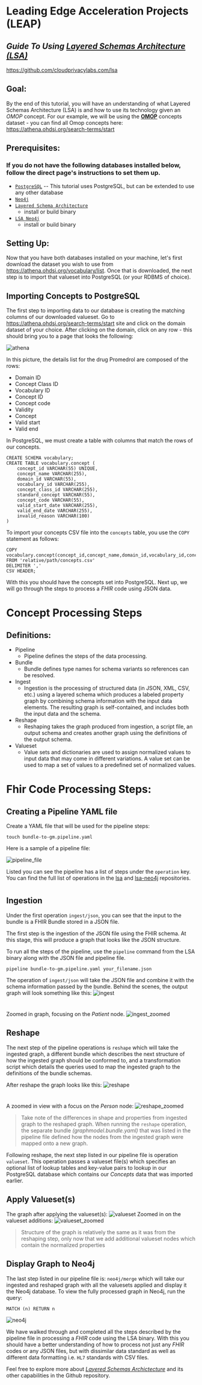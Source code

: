 # Leading Edge Acceleration Projects (LEAP)
## _Guide To Using [Layered Schemas Architecture (LSA)](https://github.com/cloudprivacylabs.com/lsa)_
https://github.com/cloudprivacylabs.com/lsa

## Goal:
By the end of this tutorial, you will have an understanding of what Layered Schemas Architecture (LSA) is and how to use its technology given an _OMOP_ concept. For our example, we will be using the [__OMOP__](https://www.ohdsi.org/data-standardization/) concepts dataset - you can find all Omop concepts here: https://athena.ohdsi.org/search-terms/start

## Prerequisites:
### If you do not have the following databases installed below, follow the direct page's instructions to set them up.
- [`PostgreSQL`](https://www.postgresql.org/)
-- This tutorial uses PostgreSQL, but can be extended to use any other database
- [`Neo4j`](https://neo4j.com/)
- [`Layered Schema Architecture`](https://github.com/cloudprivacylabs.com/lsa)
    - install or build binary
- [`LSA Neo4j`](https://github.com/cloudprivacylabs.com/lsa-neo4j)
    - install or build binary

## Setting Up:
Now that you have both databases installed on your machine, let's first download the dataset you wish to use from https://athena.ohdsi.org/vocabulary/list. Once that is downloaded, the next step is to import that valueset into PostgreSQL (or your RDBMS of choice). 

## Importing Concepts to PostgreSQL
The first step to importing data to our database is creating the matching columns of our downloaded valueset.
Go to https://athena.ohdsi.org/search-terms/start site and click on the domain dataset of your choice. After clicking on the domain, click on any row - this should bring you to a page that looks the following:

![athena](tutorial_athena.png)

In this picture, the details list for the drug Promedrol are composed of the rows:
- Domain ID
- Concept Class ID
- Vocabulary ID
- Concept ID
- Concept code
- Validity
- Concept
- Valid start
- Valid end

In PostgreSQL, we must create a table with columns that match the rows of our concepts.
```
CREATE SCHEMA vocabulary;
CREATE TABLE vocabulary.concept (
    concept_id VARCHAR(55) UNIQUE,
    concept_name VARCHAR(255),    
    domain_id VARCHAR(55),
    vocabulary_id VARCHAR(255),
    concept_class_id VARCHAR(255),
    standard_concept VARCHAR(55),
    concept_code VARCHAR(55),
    valid_start_date VARCHAR(255),
    valid_end_date VARCHAR(255),
    invalid_reason VARCHAR(100)
)
```

To import your concepts CSV file into the `concepts` table, you use the `COPY` statement as follows:
```
COPY vocabulary.concept(concept_id,concept_name,domain_id,vocabulary_id,concept_class_id,standard_concept,concept_code,valid_start_date,valid_end_date,invalid_readon)
FROM 'relative/path/concepts.csv'
DELIMITER ','
CSV HEADER;
```

With this you should have the concepts set into PostgreSQL. 
Next up, we will go through the steps to process a _FHIR_ code using JSON data. 

# Concept Processing Steps

## Definitions:
- Pipeline
    - Pipeline defines the steps of the data processing. 
- Bundle
    - Bundle defines type names for schema variants so references can be resolved. 
- Ingest
    - Ingestion is the processing of structured data (in JSON, XML, CSV, etc.) using a layered schema which produces a labeled property graph by combining schema information with the input data elements. The resulting graph is self-contained, and includes both the input data and the schema.
- Reshape
    - Reshaping takes the graph produced from ingestion, a script file, an output schema and creates another graph using the definitions of the output schema.
- Valueset
    - Value sets and dictionaries are used to assign normalized values to input data that may come in different variations. A value set can be used to map a set of values to a predefined set of normalized values.

# Fhir Code Processing Steps:
## Creating a Pipeline YAML file
Create a YAML file that will be used for the pipeline steps:
```
touch bundle-to-gm.pipeline.yaml
```

Here is a sample of a pipeline file:


![pipeline_file](pipeline_file.png)

Listed you can see the pipeline has a list of steps under the `operation` key. You can find the full list of operations in the [lsa](https://github.com/cloudprivacylabs.com/lsa) and [lsa-neo4j](https://github.com/cloudprivacylabs.com/lsa-neo4j) repositories.

#

## Ingestion
Under the first operation `ingest/json`, you can see that the input to the bundle is a FHIR Bundle stored in a JSON file.

The first step is the ingestion of the JSON file using the FHIR schema. At this stage, this will produce a graph that looks like the JSON structure.

To run all the steps of the pipeline, use the `pipeline` command from the LSA binary along with the JSON file and pipeline file.
```
pipeline bundle-to-gm.pipeline.yaml your_filename.json
```
The operation of `ingest/json` will take the JSON file and combine it with the schema information passed by the bundle. Behind the scenes, the output graph will look something like this:
![ingest](AaronBrekkeTest_after_ingest.png)
#
Zoomed in graph, focusing on the _Patient_ node.
![ingest_zoomed](AaronBrekkeTest_after_ingest_zoomed.png)

## Reshape
The next step of the pipeline operations is `reshape` which will take the ingested graph, a different bundle which describes the next structure of how the ingested graph should be conformed to, and a transformation script which details the queries used to map the ingested graph to the definitions of the bundle schemas.

After reshape the graph looks like this:
![reshape](AaronBrekkeTest_after_reshape.png)
#

A zoomed in view with a focus on the _Person_ node:
![reshape_zoomed](AaronBrekkeTest_after_reshape_zoomed.png)

>Take note of the differences in shape and properties from ingested graph to the reshaped graph.
When running the `reshape` operation, the separate bundle _(graphmodel.bundle.yaml)_ that was listed in the pipeline file defined how the nodes from the ingested graph were mapped onto a new graph.

Following reshape, the next step listed in our pipeline file is operation `valueset`. This operation passes a valueset file(s) which specifies an optional list of lookup tables and key-value pairs to lookup in our PostgreSQL database which contains our _Concepts_ data that was imported earlier. 

## Apply Valueset(s)
The graph after applying the valueset(s):
![valueset](AaronBrekkeTest_after_valueset.png)
Zoomed in on the valueset additions:
![valueset_zoomed](AaronBrekkeTest_after_valueset_zoomed.png)
> Structure of the graph is relatively the same as it was from the reshaping step, only now that we add additional valueset nodes which contain the normalized properties


## Display Graph to Neo4j
The last step listed in our pipeline file is: `neo4j/merge` which will take our ingested and reshaped graph with all the valuesets applied and display it the Neo4j database.
To view the fully processed graph in Neo4j, run the query: 
```
MATCH (n) RETURN n
```
![neo4j](AaronBrekkeTest_after_neo4j.png)

We have walked through and completed all the steps described by the pipeline file in processing a _FHIR_ code using the LSA binary. With this you should have a better understanding of how to process not just any _FHIR_ codes or any JSON files, but with dissimilar data standard as well as different data formatting i.e. `HL7` standards with CSV files.

Feel free to explore more about [_Layered Schemas Archictecture_](https://github.com/cloudprivacylabs.com/lsa) and its other capabilities in the Github repository.

